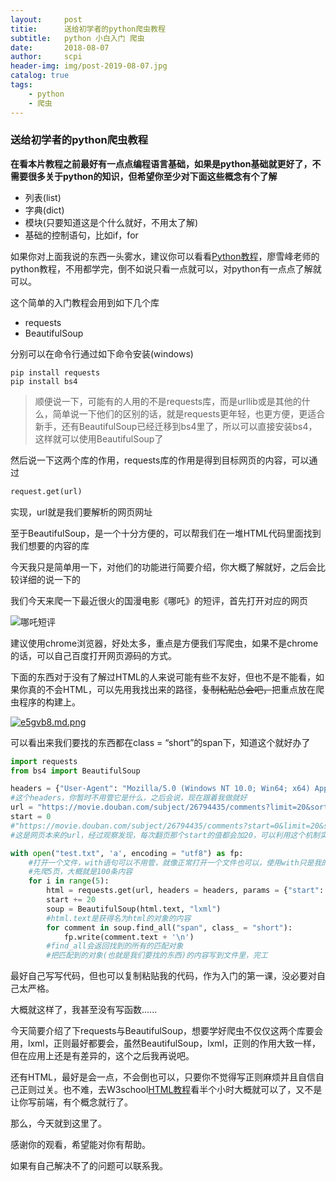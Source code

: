 ```yaml
---
layout:     post
titie:		送给初学者的python爬虫教程
subtitle:	python 小白入门 爬虫
date:		2018-08-07
author:		scpi
header-img:	img/post-2019-08-07.jpg
catalog: true
tags:
	- python
	- 爬虫
---
```




### 送给初学者的python爬虫教程

**在看本片教程之前最好有一点点编程语言基础，如果是python基础就更好了，不需要很多关于python的知识，但希望你至少对下面这些概念有个了解**

* 列表(list)
* 字典(dict)
* 模块(只要知道这是个什么就好，不用太了解)
* 基础的控制语句，比如if，for

如果你对上面我说的东西一头雾水，建议你可以看看[Python教程](https://www.liaoxuefeng.com/wiki/1016959663602400)，廖雪峰老师的python教程，不用都学完，倒不如说只看一点就可以，对python有一点点了解就可以。

这个简单的入门教程会用到如下几个库

* requests
* BeautifulSoup

分别可以在命令行通过如下命令安装(windows)

```
pip install requests
pip install bs4
```

> 顺便说一下，可能有的人用的不是requests库，而是urllib或是其他的什么，简单说一下他们的区别的话，就是requests更年轻，也更方便，更适合新手，还有BeautifulSoup已经迁移到bs4里了，所以可以直接安装bs4，这样就可以使用BeautifulSoup了

然后说一下这两个库的作用，requests库的作用是得到目标网页的内容，可以通过

```python
request.get(url)
```

实现，url就是我们要解析的网页网址

至于BeautifulSoup，是一个十分方便的，可以帮我们在一堆HTML代码里面找到我们想要的内容的库

今天我只是简单用一下，对他们的功能进行简要介绍，你大概了解就好，之后会比较详细的说一下的

我们今天来爬一下最近很火的国漫电影《哪吒》的短评，首先打开对应的网页

![哪吒短评](https://s2.ax1x.com/2019/08/07/e5c0FH.png)

建议使用chrome浏览器，好处太多，重点是方便我们写爬虫，如果不是chrome的话，可以自己百度打开网页源码的方式。

下面的东西对于没有了解过HTML的人来说可能有些不友好，但也不是不能看，如果你真的不会HTML，可以先用我找出来的路径，~~复制粘贴总会吧，~~把重点放在爬虫程序的构建上。

[![e5gvb8.md.png](https://s2.ax1x.com/2019/08/07/e5gvb8.md.png)](https://imgchr.com/i/e5gvb8)

可以看出来我们要找的东西都在class = “short”的span下，知道这个就好办了

```python
import requests
from bs4 import BeautifulSoup

headers = {"User-Agent": "Mozilla/5.0 (Windows NT 10.0; Win64; x64) AppleWebKit/537.36 (KHTML, like Gecko) Chrome/75.0.3770.142 Safari/537.36"}
#这个headers，你暂时不用管它是什么，之后会说，现在跟着我做就好
url = "https://movie.douban.com/subject/26794435/comments?limit=20&sort=new_score&status=P"
start = 0
#"https://movie.douban.com/subject/26794435/comments?start=0&limit=20&sort=new_score&status=P"
#这是网页本来的url，经过观察发现，每次翻页那个start的值都会加20，可以利用这个机制实现类似翻页的功能

with open("test.txt", 'a', encoding = "utf8") as fp:
    #打开一个文件，with语句可以不用管，就像正常打开一个文件也可以，使用with只是我的习惯
    #先爬5页，大概就是100条内容
    for i in range(5):
        html = requests.get(url, headers = headers, params = {"start": start})
        start += 20
        soup = BeautifulSoup(html.text, "lxml")
        #html.text是获得名为html的对象的内容
        for comment in soup.find_all("span", class_ = "short"):
            fp.write(comment.text + '\n')
        #find_all会返回找到的所有的匹配对象
        #把匹配到的对象(也就是我们要找的东西)的内容写到文件里，完工
```

最好自己写写代码，但也可以复制粘贴我的代码，作为入门的第一课，没必要对自己太严格。

大概就这样了，我甚至没有写函数......

今天简要介绍了下requests与BeautifulSoup，想要学好爬虫不仅仅这两个库要会用，lxml，正则最好都要会，虽然BeautifulSoup，lxml，正则的作用大致一样，但在应用上还是有差异的，这个之后我再说吧。

还有HTML，最好是会一点，不会倒也可以，只要你不觉得写正则麻烦并且自信自己正则过关。也不难，去W3school[HTML教程](https://www.w3school.com.cn/html/index.asp)看半个小时大概就可以了，又不是让你写前端，有个概念就行了。

那么，今天就到这里了。

感谢你的观看，希望能对你有帮助。

如果有自己解决不了的问题可以联系我。








